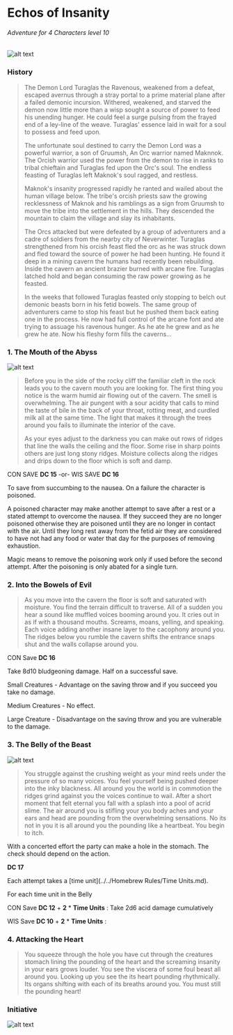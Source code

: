 # Echos of Insanity
###### Adventure for 4 Characters level 10

![alt text](https://i.imgur.com/jSEEakX.jpg "The Echos of Insanity")

### History
> The Demon Lord Turaglas the Ravenous, weakened from a defeat, escaped avernus through a stray portal to a prime material plane after a failed demonic incursion. Withered, weakened, and starved the demon now little more than a wisp sought a source of power to feed his unending hunger. He could feel a surge pulsing from the frayed end of a ley-line of the weave. Turaglas' essence laid in wait for a soul to possess and feed upon. 
> 
> The unfortunate soul destined to carry the Demon Lord was a powerful warrior, a son of Gruumsh, An Orc warrior named Maknnok. The Orcish warrior used the power from the demon to rise in ranks to tribal chieftain and Turaglas fed upon the Orc's soul. The endless feasting of Turaglas left Maknok's soul ragged, and restless.
>
> Maknok's insanity progressed rapidly he ranted and wailed about the human village below. The tribe's orcish priests saw the growing recklessness of Maknok and his ramblings as a sign from Gruumsh to move the tribe into the settlement in the hills.  They descended the mountain to claim the village and slay its inhabitants.
>
> The Orcs attacked but were defeated by a group of adventurers and a cadre of soldiers from the nearby city of Neverwinter. Turaglas strengthened from his orcish feast fled the orc as he was struck down and fled toward the source of power he had been hunting. He found it deep in a mining cavern the humans had recently been rebuilding. Inside the cavern an ancient brazier burned with arcane fire. Turaglas latched hold and began consuming the raw power growing as he feasted. 
>
> In the weeks that followed Turaglas feasted only stopping to belch out demonic beasts born in his fetid bowels. The same group of adventurers came to stop his feast but he pushed them back eating one in the process. He now had full control of the arcane font and ate trying to assuage his ravenous hunger. As he ate he grew and as he grew he ate. Now his fleshy form fills the caverns...

### 1. The Mouth of the Abyss

![alt text](https://i.imgur.com/7yFDGRq.jpg "The Echos of Insanity")
> Before you in the side of the rocky cliff the familiar cleft in the rock leads you to the cavern mouth you are looking for. The first thing you notice is the warm humid air flowing out of the cavern. The smell is overwhelming. The air pungent with a sour acidity that calls to mind the taste of bile in the back of your throat, rotting meat, and curdled milk all at the same time. The light that makes it through the trees around you fails to illuminate the interior of the cave.
>
>As your eyes adjust to the darkness you can make out rows of ridges that line the walls the ceiling and the floor. Some rise in sharp points others are just long stony ridges. Moisture collects along the ridges and drips down to the floor which is soft and damp.

 
CON SAVE **DC 15** 
-or- 
WIS SAVE **DC 16** 

To save from succumbing to the nausea. On a failure the character is poisoned. 

A poisoned character may make another attempt to save after a rest or a stated attempt to overcome the nausea. If they succeed they are no longer poisoned otherwise they are poisoned until they are no longer in contact with the air. Until they long rest away from the fetid air they are considered to have not had any food or water that day for the purposes of removing exhaustion.

Magic means to remove the poisoning work only if used before the second attempt. After the poisoning is only abated for a single turn.

### 2. Into the Bowels of Evil

> As you move into the cavern the floor is soft and saturated with moisture. You find the terrain difficult to traverse. All of a sudden you hear a sound like muffled voices booming around you. It cries out in as if with a thousand mouths. Screams, moans, yelling, and speaking. Each voice adding another insane layer to the cacophony around you.  The ridges below you rumble the cavern shifts the entrance snaps shut and the walls collapse around you. 

CON Save **DC 16** 

Take 8d10 bludgeoning damage. Half on a successful save.

Small Creatures - Advantage on the saving throw and if you succeed you take no damage.

Medium Creatures - No effect.

Large Creature - Disadvantage on the saving throw and you are vulnerable to the damage.
 
 ### 3. The Belly of the Beast
 ![alt text](https://i.imgur.com/lBwnvjT.jpg "The Belly of the Beast.")
 > You struggle against the crushing weight as your mind reels under the pressure of so many voices. You feel yourself being pushed deeper into the inky blackness. All around you the world is in commotion the ridges grind against you the voices continue to wail. After a short moment that felt eternal you fall with a splash into a pool of acrid slime. The air around you is stifling your you body aches and your ears and head are pounding from the overwhelming sensations. No its not in you it is all around you the pounding like a heartbeat. You begin to itch. 

With a concerted effort the party can make a hole in the stomach. The check should depend on the action.

**DC 17**
 
 Each attempt takes a [time unit](../../Homebrew Rules/Time Units.md). 

For each time unit in the Belly

CON Save **DC 12** + **2** * **Time Units** : 
Take 2d6 acid damage cumulatively

WIS Save **DC 10** + **2** * **Time Units** : 

### 4. Attacking the Heart 
> You squeeze through the hole you have cut through the creatures stomach lining the pounding of the heart and the screaming insanity in your ears grows louder. You see the viscera of some foul beast all around you. Looking up you see the its heart pounding rhythmically. Its organs shifting with each of its breaths around you. You must still the pounding heart!

### Initiative

![alt text](https://i.imgur.com/n0JuSn0.png "The Belly of the Beast.")

